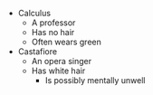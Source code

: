 * Calculus
    * A professor
    * Has no hair
    * Often wears green
* Castafiore
    * An opera singer
    * Has white hair
        * Is possibly mentally unwell